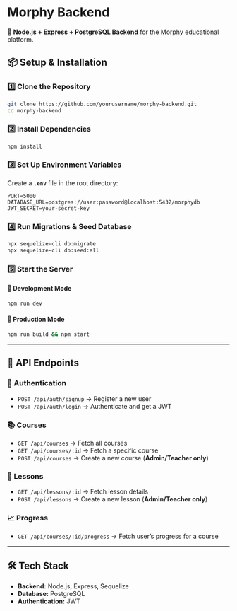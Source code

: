 # **Morphy Backend**
🚀 **Node.js + Express + PostgreSQL Backend** for the Morphy educational platform.

## **📦 Setup & Installation**
### **1️⃣ Clone the Repository**
```sh
git clone https://github.com/yourusername/morphy-backend.git
cd morphy-backend
```

### **2️⃣ Install Dependencies**
```sh
npm install
```

### **3️⃣ Set Up Environment Variables**
Create a **`.env`** file in the root directory:
```
PORT=5000
DATABASE_URL=postgres://user:password@localhost:5432/morphydb
JWT_SECRET=your-secret-key
```

### **4️⃣ Run Migrations & Seed Database**
```sh
npx sequelize-cli db:migrate
npx sequelize-cli db:seed:all
```

### **5️⃣ Start the Server**
#### **🚀 Development Mode**
```sh
npm run dev
```
#### **🚀 Production Mode**
```sh
npm run build && npm start
```

---

## **📡 API Endpoints**
### **🔑 Authentication**
- `POST /api/auth/signup` → Register a new user
- `POST /api/auth/login` → Authenticate and get a JWT

### **📚 Courses**
- `GET /api/courses` → Fetch all courses
- `GET /api/courses/:id` → Fetch a specific course
- `POST /api/courses` → Create a new course (**Admin/Teacher only**)

### **📖 Lessons**
- `GET /api/lessons/:id` → Fetch lesson details
- `POST /api/lessons` → Create a new lesson (**Admin/Teacher only**)

### **📈 Progress**
- `GET /api/courses/:id/progress` → Fetch user’s progress for a course

---

## **🛠 Tech Stack**
- **Backend:** Node.js, Express, Sequelize
- **Database:** PostgreSQL
- **Authentication:** JWT

